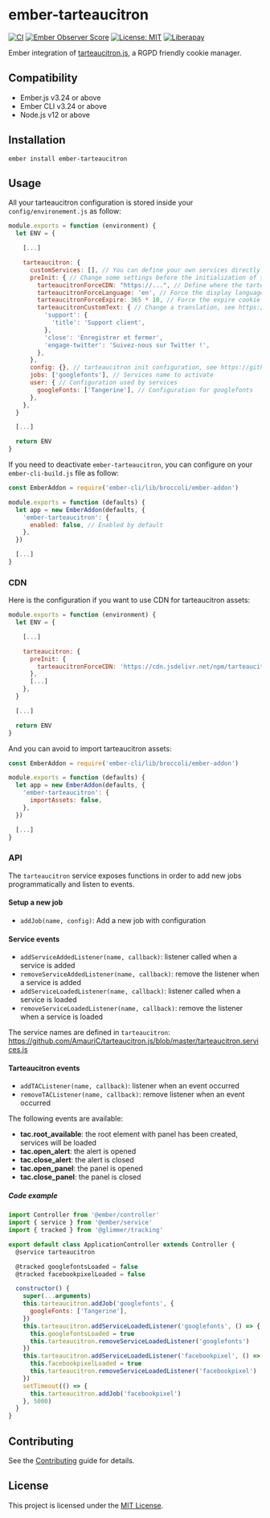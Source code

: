 # ember-tarteaucitron

[![CI](https://github.com/GreatWizard/ember-tarteaucitron/actions/workflows/ci.yml/badge.svg)](https://github.com/GreatWizard/ember-tarteaucitron/actions/workflows/ci.yml)
[![Ember Observer Score](https://emberobserver.com/badges/ember-tarteaucitron.svg)](https://emberobserver.com/addons/ember-tarteaucitron)
[![License: MIT](https://img.shields.io/badge/License-MIT-yellow.svg)](https://opensource.org/licenses/MIT)
[![Liberapay](https://img.shields.io/liberapay/patrons/GreatWizard.svg?logo=liberapay)](https://liberapay.com/GreatWizard/)

Ember integration of [tarteaucitron.js](https://github.com/AmauriC/tarteaucitron.js), a RGPD friendly cookie manager.

## Compatibility

- Ember.js v3.24 or above
- Ember CLI v3.24 or above
- Node.js v12 or above

## Installation

```
ember install ember-tarteaucitron
```

## Usage

All your tarteaucitron configuration is stored inside your `config/environement.js` as follow:

```js
module.exports = function (environment) {
  let ENV = {

    [...]

    tarteaucitron: {
      customServices: [], // You can define your own services directly here, see https://github.com/AmauriC/tarteaucitron.js#create-custom-service
      preInit: { // Change some settings before the initialization of tarteaucitron.js
        tarteaucitronForceCDN: "https://...", // Define where the tarteaucitron assets are available, default to <your-app>/assets/tarteaucitron/
        tarteaucitronForceLanguage: 'en', // Force the display language (default to the current browser language)
        tarteaucitronForceExpire: 365 * 10, // Force the expire cookie time (default to 365)
        tarteaucitronCustomText: { // Change a translation, see https://github.com/AmauriC/tarteaucitron.js#customize-text
          'support': {
            'title': 'Support client',
          },
          'close': 'Enregistrer et fermer',
          'engage-twitter': 'Suivez-nous sur Twitter !',
        },
      },
      config: {}, // tarteaucitron init configuration, see https://github.com/AmauriC/tarteaucitron.js#how-to-use
      jobs: ['googlefonts'], // Services name to activate
      user: { // Configuration used by services
        googleFonts: ['Tangerine'], // Configuration for googlefonts
      },
    },
  }

  [...]

  return ENV
}
```

If you need to deactivate `ember-tarteaucitron`, you can configure on your `ember-cli-build.js` file as follow:

```js
const EmberAddon = require('ember-cli/lib/broccoli/ember-addon')

module.exports = function (defaults) {
  let app = new EmberAddon(defaults, {
    'ember-tarteaucitron': {
      enabled: false, // Enabled by default
    },
  })

  [...]
}
```

### CDN

Here is the configuration if you want to use CDN for tarteaucitron assets:

```js
module.exports = function (environment) {
  let ENV = {

    [...]

    tarteaucitron: {
      preInit: {
        tarteaucitronForceCDN: 'https://cdn.jsdelivr.net/npm/tarteaucitronjs@latest/',
      },
      [...]
    },
  }

  [...]

  return ENV
}
```

And you can avoid to import tarteaucitron assets:

```js
const EmberAddon = require('ember-cli/lib/broccoli/ember-addon')

module.exports = function (defaults) {
  let app = new EmberAddon(defaults, {
    'ember-tarteaucitron': {
      importAssets: false,
    },
  })

  [...]
}
```

### API

The `tarteaucitron` service exposes functions in order to add new jobs programmatically and listen to events.

#### Setup a new job

- `addJob(name, config)`: Add a new job with configuration

#### Service events

- `addServiceAddedListener(name, callback)`: listener called when a service is added
- `removeServiceAddedListener(name, callback)`: remove the listener when a service is added
- `addServiceLoadedListener(name, callback)`: listener called when a service is loaded
- `removeServiceLoadedListener(name, callback)`: remove the listener when a service is loaded

The service names are defined in `tarteaucitron`: https://github.com/AmauriC/tarteaucitron.js/blob/master/tarteaucitron.services.js

#### Tarteaucitron events

- `addTACListener(name, callback)`: listener when an event occurred
- `removeTACListener(name, callback)`: remove listener when an event occurred

The following events are available:

- **tac.root_available**: the root element with panel has been created, services will be loaded
- **tac.open_alert**: the alert is opened
- **tac.close_alert**: the alert is closed
- **tac.open_panel**: the panel is opened
- **tac.close_panel**: the panel is closed

##### Code example

```js
import Controller from '@ember/controller'
import { service } from '@ember/service'
import { tracked } from '@glimmer/tracking'

export default class ApplicationController extends Controller {
  @service tarteaucitron

  @tracked googlefontsLoaded = false
  @tracked facebookpixelLoaded = false

  constructor() {
    super(...arguments)
    this.tarteaucitron.addJob('googlefonts', {
      googleFonts: ['Tangerine'],
    })
    this.tarteaucitron.addServiceLoadedListener('googlefonts', () => {
      this.googlefontsLoaded = true
      this.tarteaucitron.removeServiceLoadedListener('googlefonts')
    })
    this.tarteaucitron.addServiceLoadedListener('facebookpixel', () => {
      this.facebookpixelLoaded = true
      this.tarteaucitron.removeServiceLoadedListener('facebookpixel')
    })
    setTimeout(() => {
      this.tarteaucitron.addJob('facebookpixel')
    }, 5000)
  }
}
```

## Contributing

See the [Contributing](CONTRIBUTING.md) guide for details.

## License

This project is licensed under the [MIT License](LICENSE.md).
